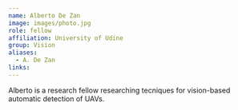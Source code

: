 ```yaml
---
name: Alberto De Zan
image: images/photo.jpg
role: fellow
affiliation: University of Udine
group: Vision
aliases:
  - A. De Zan
links:
---
```


Alberto is a research fellow researching tecniques for vision-based automatic detection of UAVs.